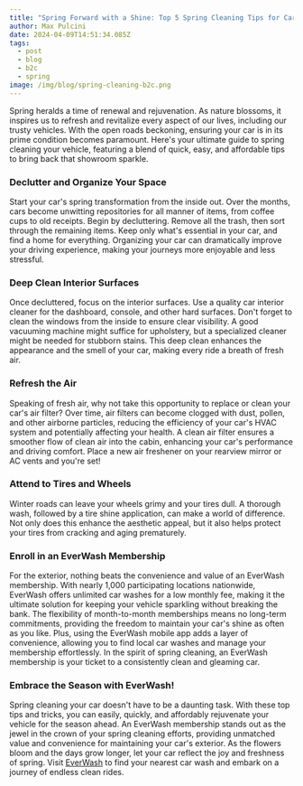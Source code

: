 ```yaml
---
title: "Spring Forward with a Shine: Top 5 Spring Cleaning Tips for Car Owners"
author: Max Pulcini
date: 2024-04-09T14:51:34.085Z
tags:
  - post
  - blog
  - b2c
  - spring
image: /img/blog/spring-cleaning-b2c.png
---
```

Spring heralds a time of renewal and rejuvenation. As nature blossoms, it inspires us to refresh and revitalize every aspect of our lives, including our trusty vehicles. With the open roads beckoning, ensuring your car is in its prime condition becomes paramount. Here's your ultimate guide to spring cleaning your vehicle, featuring a blend of quick, easy, and affordable tips to bring back that showroom sparkle.

### Declutter and Organize Your Space

Start your car's spring transformation from the inside out. Over the months, cars become unwitting repositories for all manner of items, from coffee cups to old receipts. Begin by decluttering. Remove all the trash, then sort through the remaining items. Keep only what's essential in your car, and find a home for everything. Organizing your car can dramatically improve your driving experience, making your journeys more enjoyable and less stressful.

### Deep Clean Interior Surfaces

Once decluttered, focus on the interior surfaces. Use a quality car interior cleaner for the dashboard, console, and other hard surfaces. Don't forget to clean the windows from the inside to ensure clear visibility. A good vacuuming machine might suffice for upholstery, but a specialized cleaner might be needed for stubborn stains. This deep clean enhances the appearance and the smell of your car, making every ride a breath of fresh air. 

### Refresh the Air

Speaking of fresh air, why not take this opportunity to replace or clean your car's air filter? Over time, air filters can become clogged with dust, pollen, and other airborne particles, reducing the efficiency of your car's HVAC system and potentially affecting your health. A clean air filter ensures a smoother flow of clean air into the cabin, enhancing your car's performance and driving comfort. Place a new air freshener on your rearview mirror or AC vents and you're set!

### Attend to Tires and Wheels

Winter roads can leave your wheels grimy and your tires dull. A thorough wash, followed by a tire shine application, can make a world of difference. Not only does this enhance the aesthetic appeal, but it also helps protect your tires from cracking and aging prematurely.

### Enroll in an EverWash Membership

For the exterior, nothing beats the convenience and value of an EverWash membership. With nearly 1,000 participating locations nationwide, EverWash offers unlimited car washes for a low monthly fee, making it the ultimate solution for keeping your vehicle sparkling without breaking the bank. The flexibility of month-to-month memberships means no long-term commitments, providing the freedom to maintain your car's shine as often as you like. Plus, using the EverWash mobile app adds a layer of convenience, allowing you to find local car washes and manage your membership effortlessly. In the spirit of spring cleaning, an EverWash membership is your ticket to a consistently clean and gleaming car.

### Embrace the Season with EverWash!

Spring cleaning your car doesn't have to be a daunting task. With these top tips and tricks, you can easily, quickly, and affordably rejuvenate your vehicle for the season ahead. An EverWash membership stands out as the jewel in the crown of your spring cleaning efforts, providing unmatched value and convenience for maintaining your car's exterior. As the flowers bloom and the days grow longer, let your car reflect the joy and freshness of spring. Visit [EverWash](https://www.everwash.com/) to find your nearest car wash and embark on a journey of endless clean rides.